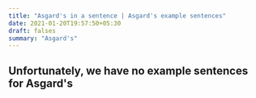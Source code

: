 ```yaml
---
title: "Asgard's in a sentence | Asgard's example sentences"
date: 2021-01-20T19:57:50+05:30
draft: falses
summary: "Asgard's"
---
```

## Unfortunately, we have no example sentences for Asgard's                 
